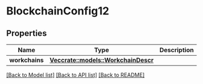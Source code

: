 # BlockchainConfig12

## Properties

Name | Type | Description | Notes
------------ | ------------- | ------------- | -------------
**workchains** | [**Vec<crate::models::WorkchainDescr>**](WorkchainDescr.md) |  | 

[[Back to Model list]](../README.md#documentation-for-models) [[Back to API list]](../README.md#documentation-for-api-endpoints) [[Back to README]](../README.md)


